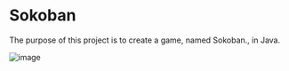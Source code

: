 # Sokoban
The purpose of this project is to create a game, named Sokoban., in Java.

![image](https://user-images.githubusercontent.com/98736513/229739311-6219f452-acda-4177-aa05-b06cff6f3ecc.png)
